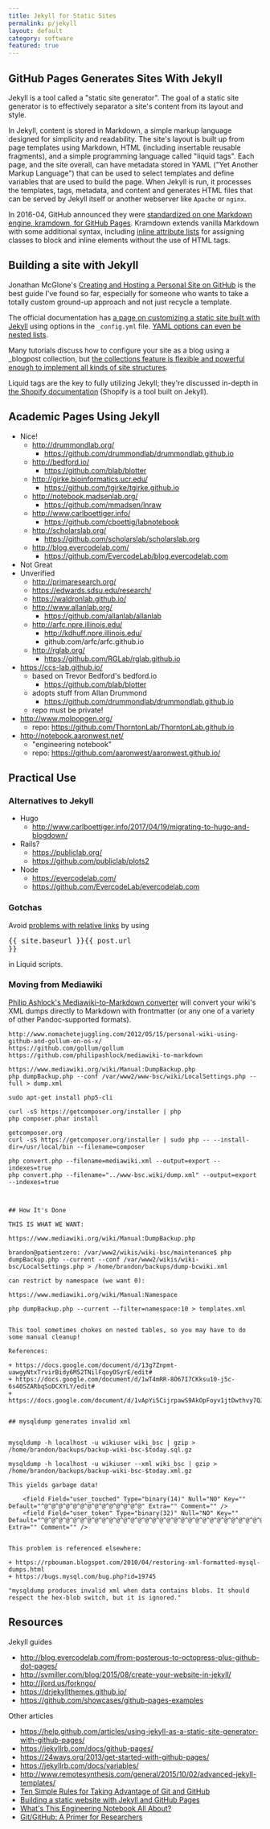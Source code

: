 ```yaml
---
title: Jekyll for Static Sites
permalink: p/jekyll
layout: default
category: software
featured: true
---
```


## GitHub Pages Generates Sites With Jekyll

Jekyll is a tool called a "static site generator".  The goal of a static site generator is to effectively separator a site's content from its layout and style.

In Jekyll, content is stored in Markdown, a simple markup language designed for simplicity and readability.  The site's layout is built up from page templates using Markdown, HTML (including insertable reusable fragments), and a simple programming language called "liquid tags".  Each page, and the site overall, can have metadata stored in YAML ("Yet Another Markup Language") that can be used to select templates and define variables that are used to build the page.  When Jekyll is run, it processes the templates, tags, metadata, and content and generates HTML files that can be served by Jekyll itself or another webserver like `Apache` or `nginx`.

In 2016-04, GitHub announced they were [standardized on one Markdown engine, kramdown, for GitHub Pages][ghpages-kramdown].  Kramdown extends vanilla Markdown with some additional syntax, including [inline attribute lists][kramdown-ial] for assigning classes to block and inline elements without the use of HTML tags.


## Building a site with Jekyll

Jonathan McGlone's [Creating and Hosting a Personal Site on GitHub][mcglone-ghpages] is the best guide I've found so far, especially for someone who wants to take a totally custom ground-up approach and not just recycle a template.

The official documentation has [a page on customizing a static site built with Jekyll][jekyll-config] using options in the `_config.yml` file.  [YAML options can even be nested lists][jekyll-lists].

Many tutorials discuss how to configure your site as a blog using a _blogpost collection, but [the collections feature is flexible and powerful enough to implement all kinds of site structures][jekyll-collections].

Liquid tags are the key to fully utilizing Jekyll; they're discussed in-depth in [the Shopify documentation][liquid] (Shopify is a tool built on Jekyll).


## Academic Pages Using Jekyll

+ Nice!
  + http://drummondlab.org/
    + https://github.com/drummondlab/drummondlab.github.io
  + http://bedford.io/
    + https://github.com/blab/blotter
  + http://girke.bioinformatics.ucr.edu/
    + https://github.com/tgirke/tgirke.github.io
  + http://notebook.madsenlab.org/
    + https://github.com/mmadsen/lnraw
  + http://www.carlboettiger.info/
    + https://github.com/cboettig/labnotebook
  + http://scholarslab.org/
    + https://github.com/scholarslab/scholarslab.org
  + http://blog.evercodelab.com/
    + https://github.com/EvercodeLab/blog.evercodelab.com
+ Not Great
+ Unverified
  + http://primaresearch.org/
  + https://edwards.sdsu.edu/research/
  + https://waldronlab.github.io/
  + http://www.allanlab.org/
    + https://github.com/allanlab/allanlab
  + http://arfc.npre.illinois.edu/
    + http://kdhuff.npre.illinois.edu/
    + github.com/arfc/arfc.github.io
  + http://rglab.org/
    + https://github.com/RGLab/rglab.github.io
+ https://ccs-lab.github.io/
  + based on Trevor Bedford's bedford.io
    + https://github.com/blab/blotter
  + adopts stuff from Allan Drummond
    + https://github.com/drummondlab/drummondlab.github.io
  + repo must be private!
+ http://www.molpopgen.org/
  + repo: https://github.com/ThorntonLab/ThorntonLab.github.io
+ http://notebook.aaronwest.net/
  + "engineering notebook"
  + repo: https://github.com/aaronwest/aaronwest.github.io/


## Practical Use

### Alternatives to Jekyll

+ Hugo
  + http://www.carlboettiger.info/2017/04/19/migrating-to-hugo-and-blogdown/
+ Rails?
  + https://publiclab.org/
  + https://github.com/publiclab/plots2
+ Node
  + https://evercodelab.com/
  + https://github.com/EvercodeLab/evercodelab.com

### Gotchas

Avoid [problems with relative links](https://github.com/jekyll/jekyll/issues/332) by using <pre>{{ site.baseurl }}{{ post.url }}</pre> in Liquid scripts.


### Moving from Mediawiki

[Philip Ashlock's Mediawiki-to-Markdown converter](https://github.com/philipashlock/mediawiki-to-markdown) will convert your wiki's XML dumps directly to Markdown with frontmatter (or any one of a variety of other Pandoc-supported formats).

    http://www.nomachetejuggling.com/2012/05/15/personal-wiki-using-github-and-gollum-on-os-x/
    https://github.com/gollum/gollum
    https://github.com/philipashlock/mediawiki-to-markdown

    https://www.mediawiki.org/wiki/Manual:DumpBackup.php
    php dumpBackup.php --conf /var/www2/www-bsc/wiki/LocalSettings.php --full > dump.xml

    sudo apt-get install php5-cli

    curl -sS https://getcomposer.org/installer | php
    php composer.phar install

    getcomposer.org
    curl -sS https://getcomposer.org/installer | sudo php -- --install-dir=/usr/local/bin --filename=composer

    php convert.php --filename=mediawiki.xml --output=export --indexes=true
    php convert.php --filename="../www-bsc.wiki/dump.xml" --output=export --indexes=true



    ## How It's Done

    THIS IS WHAT WE WANT:

    https://www.mediawiki.org/wiki/Manual:DumpBackup.php

    brandon@patientzero: /var/www2/wikis/wiki-bsc/maintenance$ php dumpBackup.php --current --conf /var/www2/wikis/wiki-bsc/LocalSettings.php > /home/brandon/backups/dump-bcwiki.xml

    can restrict by namespace (we want 0):

    https://www.mediawiki.org/wiki/Manual:Namespace

    php dumpBackup.php --current --filter=namespace:10 > templates.xml


    This tool sometimes chokes on nested tables, so you may have to do some manual cleanup!

    References:

    + https://docs.google.com/document/d/13g7Znpmt-uawgyNtxTrvirBidy6M52TNilFqoyOSyrE/edit#
    + https://docs.google.com/document/d/1wT4mRR-8O67I7CKksu10-j5c-6s40SZARbqSoDCXYLY/edit#
    + https://docs.google.com/document/d/1vApYi5CijrpawS9AkOpFoyv1jtDwthvy7QJxzEDs0BI/edit#


    ## mysqldump generates invalid xml


    mysqldump -h localhost -u wikiuser wiki_bsc | gzip > /home/brandon/backups/backup-wiki-bsc-$today.sql.gz

    mysqldump -h localhost -u wikiuser --xml wiki_bsc | gzip > /home/brandon/backups/backup-wiki-bsc-$today.xml.gz

    This yields garbage data!

        <field Field="user_touched" Type="binary(14)" Null="NO" Key="" Default="^@^@^@^@^@^@^@^@^@^@^@^@^@^@" Extra="" Comment="" />
        <field Field="user_token" Type="binary(32)" Null="NO" Key="" Default="^@^@^@^@^@^@^@^@^@^@^@^@^@^@^@^@^@^@^@^@^@^@^@^@^@^@^@^@^@^@^@^@" Extra="" Comment="" />


    This problem is referenced elsewhere:

    + https://rpbouman.blogspot.com/2010/04/restoring-xml-formatted-mysql-dumps.html
    + https://bugs.mysql.com/bug.php?id=19745

    "mysqldump produces invalid xml when data contains blobs. It should  respect the hex-blob switch, but it is ignored."


## Resources

Jekyll guides

+ http://blog.evercodelab.com/from-posterous-to-octopress-plus-github-dot-pages/
+ http://svmiller.com/blog/2015/08/create-your-website-in-jekyll/
+ http://jlord.us/forkngo/
+ https://drjekyllthemes.github.io/
+ https://github.com/showcases/github-pages-examples

Other articles

+ https://help.github.com/articles/using-jekyll-as-a-static-site-generator-with-github-pages/
+ https://jekyllrb.com/docs/github-pages/
+ https://24ways.org/2013/get-started-with-github-pages/
+ https://jekyllrb.com/docs/variables/
+ http://www.remotesynthesis.com/general/2015/10/02/advanced-jekyll-templates/
+ [Ten Simple Rules for Taking Advantage of Git and GitHub](https://www.ncbi.nlm.nih.gov/pmc/articles/PMC4945047/)
+ [Building a static website with Jekyll and GitHub Pages](https://programminghistorian.org/lessons/building-static-sites-with-jekyll-github-pages)
+ [What's This Engineering Notebook All About?](http://notebook.aaronwest.net/2015/08/17/engineering-notebook.html)
+ [Git/GitHub: A Primer for Researchers](https://datapub.cdlib.org/2014/05/05/github-a-primer-for-researchers/)




[ghpages-kramdown]: https://github.com/blog/2136-a-look-behind-our-decision-to-standardize-on-a-single-markdown-engine-for-github-pages
[kramdown-ial]: https://kramdown.gettalong.org/syntax.html#block-ials
[mcglone-ghpages]: http://jmcglone.com/guides/github-pages/
[jekyll-config]: https://jekyllrb.com/docs/configuration/
[jekyll-collections]: https://jekyllrb.com/docs/collections/
[jekyll-lists]: https://stackoverflow.com/questions/12761152/yaml-front-matter-for-jekyll-and-nested-lists
[liquid]: https://github.com/Shopify/liquid/wiki/Liquid-for-Designers
